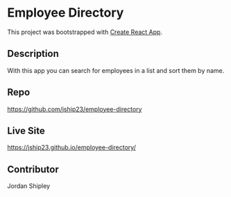 # Employee Directory

This project was bootstrapped with [Create React App](https://github.com/facebook/create-react-app).

## Description

With this app you can search for employees in a list and sort them by name.

## Repo

https://github.com/jship23/employee-directory

## Live Site

https://jship23.github.io/employee-directory/

## Contributor

Jordan Shipley